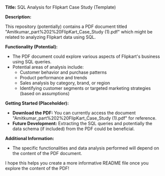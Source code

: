 **Title:** SQL Analysis for Flipkart Case Study (Template)

**Description:**

This repository (potentially) contains a PDF document titled  "Amitkumar_part%202%20FlipKart_Case_Study (1).pdf" which might be related to analyzing Flipkart data using SQL. 

**Functionality (Potential):**

* The PDF document could explore various aspects of Flipkart's business using SQL queries. 
* Potential areas of analysis include:
    * Customer behavior and purchase patterns
    * Product performance and trends
    * Sales analysis by category, brand, or region
    * Identifying customer segments or targeted marketing strategies (based on assumptions)

**Getting Started (Placeholder):**

* **Download the PDF:** You can currently access the document  "Amitkumar_part%202%20FlipKart_Case_Study (1).pdf" for reference.
* **Future Development:** Extracting the SQL queries and potentially the data schema (if included) from the PDF could be beneficial.

**Additional Information:**

* The specific functionalities and data analysis performed  will depend on the content of the PDF document.

I hope this helps you create a more informative README file once you explore the content of the PDF!
